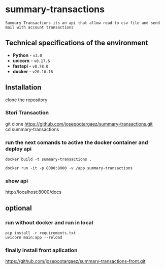 # summary-transactions
    Summary Transactions its an api that allow read to csv file and send mail with account transactions

## Technical specifications of the environment

* **Python** - `v3.0`
* **uvicorn** - `v0.17.6`
* **fastapi** - `v0.78.0`
* **docker** - `v20.10.16`


## Installation
 clone the repository

### Stori Transaction
git clone https://github.com/josepootargaez/summary-transactions.git  
cd summary-transactions
 ### run the next comands to active the docker container and deploy api

    docker build -t summary-transactions .

    docker run -it -p 8000:8000 -v /app summary-transactions

### show api 
http://localhost:8000/docs

## optional
 ### run without docker and run in local 
    pip install -r requirements.txt
    uvicorn main:app --reload

### finally install front aplication
https://github.com/josepootargaez/summary-transactions-front.git

